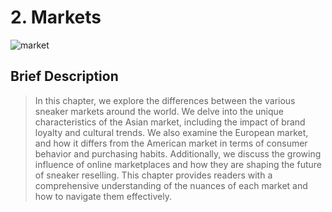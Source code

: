 # 2. Markets
![market](https://cdn.discordapp.com/attachments/633947157673672714/1066728521453535242/market.png)
## Brief Description
> In this chapter, we explore the differences between the various sneaker markets around the world. We delve into the unique characteristics of the Asian market, including the impact of brand loyalty and cultural trends. We also examine the European market, and how it differs from the American market in terms of consumer behavior and purchasing habits. Additionally, we discuss the growing influence of online marketplaces and how they are shaping the future of sneaker reselling. This chapter provides readers with a comprehensive understanding of the nuances of each market and how to navigate them effectively.